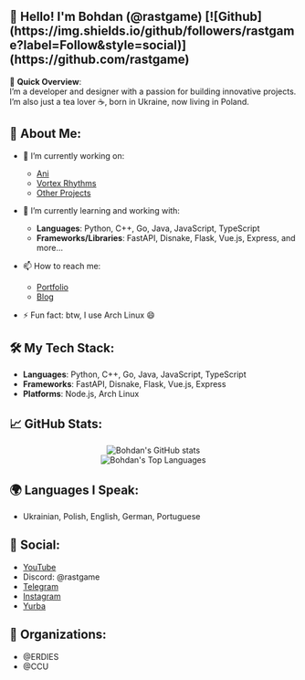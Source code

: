 
<h2>👋 Hello! I'm Bohdan (@rastgame) [![Github](https://img.shields.io/github/followers/rastgame?label=Follow&style=social)](https://github.com/rastgame)</h2> 


🎯 **Quick Overview**:  
I’m a developer and designer with a passion for building innovative projects. I’m also just a tea lover ☕, born in Ukraine, now living in Poland.

## 🚀 About Me:

- 🔭 I’m currently working on:
  - [Ani](https://ani.pp.ua)
  - [Vortex Rhythms](https://in.developing.com)
  - [Other Projects](https://rastgame.github.com/projects)
  
- 🌱 I’m currently learning and working with:
  - **Languages**: Python, C++, Go, Java, JavaScript, TypeScript
  - **Frameworks/Libraries**: FastAPI, Disnake, Flask, Vue.js, Express, and more...
  
- 📫 How to reach me:
  - [Portfolio](https://rastgame.github.com)
  - [Blog](https://rastgame.github.com/blog)
  
- ⚡ Fun fact: btw, I use Arch Linux 😄

## 🛠 My Tech Stack:

- **Languages**: Python, C++, Go, Java, JavaScript, TypeScript
- **Frameworks**: FastAPI, Disnake, Flask, Vue.js, Express
- **Platforms**: Node.js, Arch Linux

## 📈 GitHub Stats:

<p align="center">
  <img src="https://github-readme-stats.vercel.app/api?username=rastgame&show_icons=true&theme=radical" alt="Bohdan's GitHub stats" />
  <br>
  <img src="https://github-readme-stats.vercel.app/api/top-langs/?username=rastgame&layout=compact&theme=radical" alt="Bohdan's Top Languages"/>
</p>

## 🌍 Languages I Speak:

- Ukrainian, Polish, English, German, Portuguese

## 🌟 Social:

- [YouTube](https://www.youtube.com/@rastgame_)
- Discord: @rastgame
- [Telegram](https://t.me/rastgame)
- [Instagram](https://Instagram.com/_rastgame_)
- [Yurba](https://yurba.one/user/rastgame)

## 🏢 Organizations:

- @ERDIES
- @CCU

